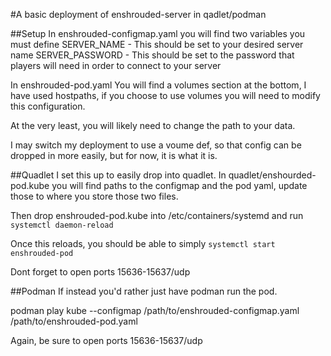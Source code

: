#A basic deployment of enshrouded-server in qadlet/podman

##Setup
In enshrouded-configmap.yaml you will find two variables you must define
SERVER_NAME - This should be set to your desired server name
SERVER_PASSWORD - This should be set to the password that players will need in order to connect to your server

In enshrouded-pod.yaml You will find a volumes section at the bottom, I have used hostpaths, if you choose to use volumes you will need to modify this configuration.  

At the very least, you will likely need to change the path to your data.

I may switch my deployment to use a voume def, so that config can be dropped in more easily, but for now, it is what it is.

##Quadlet
I set this up to easily drop into quadlet. 
In quadlet/enshourded-pod.kube you will find paths to the configmap and the pod yaml, update those to where you store those two files. 

Then drop enshrouded-pod.kube into /etc/containers/systemd and run
```systemctl daemon-reload```

Once this reloads, you should be able to simply 
```systemctl start enshrouded-pod```

Dont forget to open ports 15636-15637/udp

##Podman
If instead you'd rather just have podman run the pod. 

podman play kube --configmap /path/to/enshrouded-configmap.yaml /path/to/enshrouded-pod.yaml 

Again, be sure to open ports 15636-15637/udp
